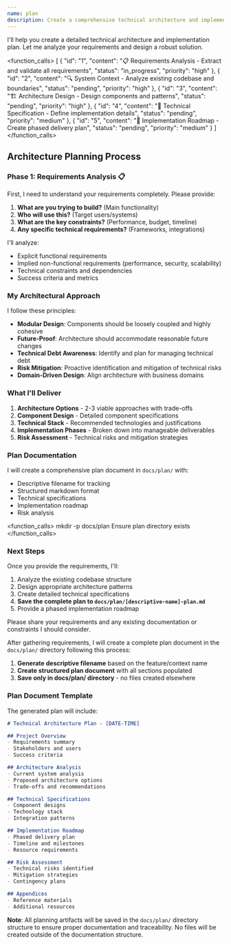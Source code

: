 ```yaml
---
name: plan
description: Create a comprehensive technical architecture and implementation plan
---
```


I'll help you create a detailed technical architecture and implementation plan. Let me analyze your requirements and design a robust solution.

<function_calls>
<invoke name="TodoWrite">
<parameter name="todos">[
  {
    "id": "1",
    "content": "📋 Requirements Analysis - Extract and validate all requirements",
    "status": "in_progress",
    "priority": "high"
  },
  {
    "id": "2",
    "content": "🔍 System Context - Analyze existing codebase and boundaries",
    "status": "pending",
    "priority": "high"
  },
  {
    "id": "3",
    "content": "🏗️ Architecture Design - Design components and patterns",
    "status": "pending",
    "priority": "high"
  },
  {
    "id": "4",
    "content": "📐 Technical Specification - Define implementation details",
    "status": "pending",
    "priority": "medium"
  },
  {
    "id": "5",
    "content": "📝 Implementation Roadmap - Create phased delivery plan",
    "status": "pending",
    "priority": "medium"
  }
]</parameter>
</invoke>
</function_calls>
  
## Architecture Planning Process

### Phase 1: Requirements Analysis 📋

First, I need to understand your requirements completely. Please provide:

1. **What are you trying to build?** (Main functionality)
2. **Who will use this?** (Target users/systems)
3. **What are the key constraints?** (Performance, budget, timeline)
4. **Any specific technical requirements?** (Frameworks, integrations)

I'll analyze:
- Explicit functional requirements
- Implied non-functional requirements (performance, security, scalability)
- Technical constraints and dependencies
- Success criteria and metrics

### My Architectural Approach

I follow these principles:
- **Modular Design**: Components should be loosely coupled and highly cohesive
- **Future-Proof**: Architecture should accommodate reasonable future changes
- **Technical Debt Awareness**: Identify and plan for managing technical debt
- **Risk Mitigation**: Proactive identification and mitigation of technical risks
- **Domain-Driven Design**: Align architecture with business domains

### What I'll Deliver

1. **Architecture Options** - 2-3 viable approaches with trade-offs
2. **Component Design** - Detailed component specifications
3. **Technical Stack** - Recommended technologies and justifications
4. **Implementation Phases** - Broken down into manageable deliverables
5. **Risk Assessment** - Technical risks and mitigation strategies

### Plan Documentation

I will create a comprehensive plan document in `docs/plan/` with:
- Descriptive filename for tracking
- Structured markdown format
- Technical specifications
- Implementation roadmap
- Risk analysis

<function_calls>
<invoke name="Bash">
<parameter name="command">mkdir -p docs/plan</parameter>
<parameter name="description">Ensure plan directory exists</parameter>
</invoke>
</function_calls>

### Next Steps

Once you provide the requirements, I'll:
1. Analyze the existing codebase structure
2. Design appropriate architecture patterns
3. Create detailed technical specifications
4. **Save the complete plan to `docs/plan/[descriptive-name]-plan.md`**
5. Provide a phased implementation roadmap

Please share your requirements and any existing documentation or constraints I should consider.

After gathering requirements, I will create a complete plan document in the `docs/plan/` directory following this process:

1. **Generate descriptive filename** based on the feature/context name
2. **Create structured plan document** with all sections populated
3. **Save only in docs/plan/ directory** - no files created elsewhere

### Plan Document Template

The generated plan will include:

```markdown
# Technical Architecture Plan - [DATE-TIME]

## Project Overview
- Requirements summary
- Stakeholders and users
- Success criteria

## Architecture Analysis  
- Current system analysis
- Proposed architecture options
- Trade-offs and recommendations

## Technical Specifications
- Component designs
- Technology stack
- Integration patterns

## Implementation Roadmap
- Phased delivery plan
- Timeline and milestones
- Resource requirements

## Risk Assessment
- Technical risks identified
- Mitigation strategies
- Contingency plans

## Appendices
- Reference materials
- Additional resources
```

**Note**: All planning artifacts will be saved in the `docs/plan/` directory structure to ensure proper documentation and traceability. No files will be created outside of the documentation structure.
